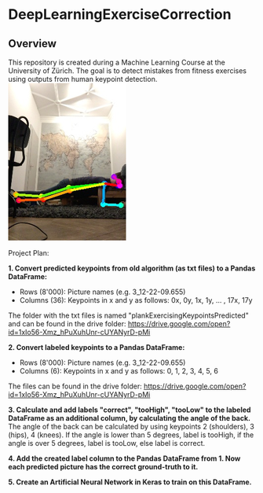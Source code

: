 # DeepLearningExerciseCorrection

## Overview
This repository is created during a Machine Learning Course at the University of Zürich.
The goal is to detect mistakes from fitness exercises using outputs from human keypoint detection.
![title](images/19-17-24.187.humans.jpeg)

Project Plan:

**1. Convert predicted keypoints from old algorithm (as txt files) to a Pandas DataFrame:**
- Rows (8'000): Picture names (e.g. 3_12-22-09.655)
- Columns (36): Keypoints in x and y as follows: 0x, 0y, 1x, 1y, ... , 17x, 17y

The folder with the txt files is named "plankExercisingKeypointsPredicted" and can be found in the drive folder: https://drive.google.com/open?id=1xIo56-Xmz_hPuXuhUnr-cUYANyrD-pMi

**2. Convert labeled keypoints to a Pandas DataFrame:**
- Rows (8'000): Picture names (e.g. 3_12-22-09.655)
- Columns (6): Keypoints in x and y as follows: 0, 1, 2, 3, 4, 5, 6

The files can be found in the drive folder: https://drive.google.com/open?id=1xIo56-Xmz_hPuXuhUnr-cUYANyrD-pMi

**3. Calculate and add labels "correct", "tooHigh", "tooLow" to the labeled DataFrame as an additional column, by calculating the angle of the back.**
The angle of the back can be calculated by using keypoints 2 (shoulders), 3 (hips), 4 (knees). If the angle is lower than 5 degrees, label is tooHigh,
if the angle is over 5 degrees, label is tooLow, else label is correct.

**4. Add the created label column to the Pandas DataFrame from 1. Now each predicted picture has the correct ground-truth to it.**

**5. Create an Artificial Neural Network in Keras to train on this DataFrame.**
